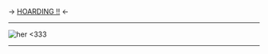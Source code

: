 -> [HOARDING !!](https://rentry.co/angelstruck) <-

***
![her <333](https://cdn.discordapp.com/attachments/852782813186490408/1106373914143248454/image0.gif)
***